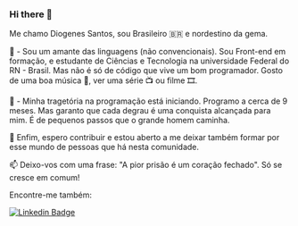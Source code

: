 ### Hi there 👋
 Me chamo Diogenes Santos, sou Brasileiro 🇧🇷 e nordestino da gema.
 
 <p> 💬 - Sou um amante das linguagens (não convencionais). Sou Front-end em formação, e estudante de Ciências e Tecnologia na universidade Federal do RN - Brasil. Mas não é só de código que vive um bom programador. Gosto de uma boa música 🎵, ver uma série 📺 ou filme 🎞️. </p>
 <p>🔭 - Minha tragetória na programação está iniciando. Programo a cerca de 9 meses. Mas garanto que cada degrau é uma conquista alcançada para mim. É de pequenos passos que o grande homem caminha. </p>
 <p>🌱 Enfim, espero contribuir e estou aberto a me deixar também formar por esse mundo de pessoas que há nesta comunidade. </p>

   📫 Deixo-vos com uma frase: "A pior prisão é um coração fechado". Só se cresce em comum! 
   <p> Encontre-me também:</p>
   
[![Linkedin Badge](https://img.shields.io/badge/-LinkedIn-blue?style=flat-square&logo=Linkedin&logoColor=white&link=https://www.linkedin.com/in/diogenes-santos-865758111/)](https://www.linkedin.com/in/diogenes-santos-865758111/)

 




<!--
**SantosDiv/SantosDiv** is a ✨ _special_ ✨ repository because its `README.md` (this file) appears on your GitHub profile.

Here are some ideas to get you started:

- 🔭 I’m currently working on ...
- 🌱 I’m currently learning ...
- 👯 I’m looking to collaborate on ...
- 🤔 I’m looking for help with ...
- 💬 Ask me about ...
- 📫 How to reach me: ...
- 😄 Pronouns: ...
- ⚡ Fun fact: ...
-->
